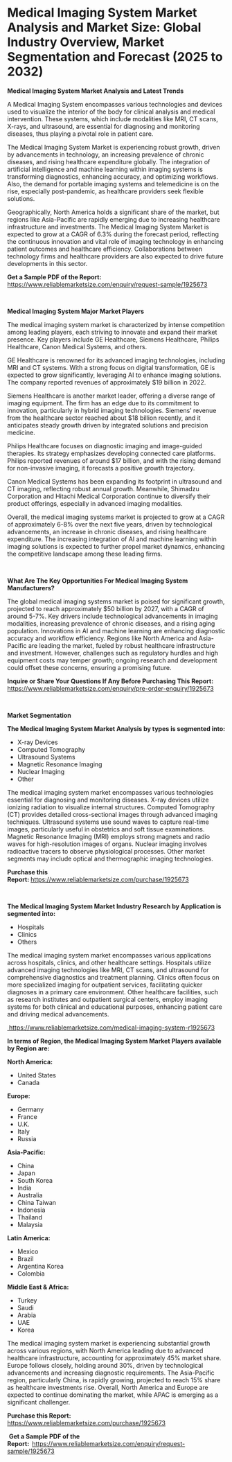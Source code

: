 <p><h1>Medical Imaging System Market Analysis and Market Size: Global Industry Overview, Market Segmentation and Forecast (2025 to 2032)</h1></p><p><strong>Medical Imaging System Market Analysis and Latest Trends</strong></p>
<p><p>A Medical Imaging System encompasses various technologies and devices used to visualize the interior of the body for clinical analysis and medical intervention. These systems, which include modalities like MRI, CT scans, X-rays, and ultrasound, are essential for diagnosing and monitoring diseases, thus playing a pivotal role in patient care.</p><p>The Medical Imaging System Market is experiencing robust growth, driven by advancements in technology, an increasing prevalence of chronic diseases, and rising healthcare expenditure globally. The integration of artificial intelligence and machine learning within imaging systems is transforming diagnostics, enhancing accuracy, and optimizing workflows. Also, the demand for portable imaging systems and telemedicine is on the rise, especially post-pandemic, as healthcare providers seek flexible solutions.</p><p>Geographically, North America holds a significant share of the market, but regions like Asia-Pacific are rapidly emerging due to increasing healthcare infrastructure and investments. The Medical Imaging System Market is expected to grow at a CAGR of 6.3% during the forecast period, reflecting the continuous innovation and vital role of imaging technology in enhancing patient outcomes and healthcare efficiency. Collaborations between technology firms and healthcare providers are also expected to drive future developments in this sector.</p></p>
<p><strong>Get a Sample PDF of the Report:&nbsp;</strong> <a href="https://www.reliablemarketsize.com/enquiry/request-sample/1925673?utm_campaign=2952&utm_medium=2&utm_source=Github&utm_content=ia&utm_term=13042025&utm_id=medical-imaging-system">https://www.reliablemarketsize.com/enquiry/request-sample/1925673</a></p>
<p>&nbsp;</p>
<p><strong>Medical Imaging System Major Market Players</strong></p>
<p><p>The medical imaging system market is characterized by intense competition among leading players, each striving to innovate and expand their market presence. Key players include GE Healthcare, Siemens Healthcare, Philips Healthcare, Canon Medical Systems, and others. </p><p>GE Healthcare is renowned for its advanced imaging technologies, including MRI and CT systems. With a strong focus on digital transformation, GE is expected to grow significantly, leveraging AI to enhance imaging solutions. The company reported revenues of approximately $19 billion in 2022.</p><p>Siemens Healthcare is another market leader, offering a diverse range of imaging equipment. The firm has an edge due to its commitment to innovation, particularly in hybrid imaging technologies. Siemens’ revenue from the healthcare sector reached about $18 billion recently, and it anticipates steady growth driven by integrated solutions and precision medicine.</p><p>Philips Healthcare focuses on diagnostic imaging and image-guided therapies. Its strategy emphasizes developing connected care platforms. Philips reported revenues of around $17 billion, and with the rising demand for non-invasive imaging, it forecasts a positive growth trajectory.</p><p>Canon Medical Systems has been expanding its footprint in ultrasound and CT imaging, reflecting robust annual growth. Meanwhile, Shimadzu Corporation and Hitachi Medical Corporation continue to diversify their product offerings, especially in advanced imaging modalities.</p><p>Overall, the medical imaging systems market is projected to grow at a CAGR of approximately 6-8% over the next five years, driven by technological advancements, an increase in chronic diseases, and rising healthcare expenditure. The increasing integration of AI and machine learning within imaging solutions is expected to further propel market dynamics, enhancing the competitive landscape among these leading firms.</p></p>
<p>&nbsp;</p>
<p><strong>What Are The Key Opportunities For Medical Imaging System Manufacturers?</strong></p>
<p><p>The global medical imaging systems market is poised for significant growth, projected to reach approximately $50 billion by 2027, with a CAGR of around 5-7%. Key drivers include technological advancements in imaging modalities, increasing prevalence of chronic diseases, and a rising aging population. Innovations in AI and machine learning are enhancing diagnostic accuracy and workflow efficiency. Regions like North America and Asia-Pacific are leading the market, fueled by robust healthcare infrastructure and investment. However, challenges such as regulatory hurdles and high equipment costs may temper growth; ongoing research and development could offset these concerns, ensuring a promising future.</p></p>
<p><strong>Inquire or Share Your Questions If Any Before Purchasing This Report:</strong> <a href="https://www.reliablemarketsize.com/enquiry/pre-order-enquiry/1925673?utm_campaign=2952&utm_medium=2&utm_source=Github&utm_content=ia&utm_term=13042025&utm_id=medical-imaging-system">https://www.reliablemarketsize.com/enquiry/pre-order-enquiry/1925673</a></p>
<p>&nbsp;</p>
<p><strong>Market Segmentation</strong></p>
<p><strong>The Medical Imaging System Market Analysis by types is segmented into:</strong></p>
<p><ul><li>X-ray Devices</li><li>Computed Tomography</li><li>Ultrasound Systems</li><li>Magnetic Resonance Imaging</li><li>Nuclear Imaging</li><li>Other</li></ul></p>
<p><p>The medical imaging system market encompasses various technologies essential for diagnosing and monitoring diseases. X-ray devices utilize ionizing radiation to visualize internal structures. Computed Tomography (CT) provides detailed cross-sectional images through advanced imaging techniques. Ultrasound systems use sound waves to capture real-time images, particularly useful in obstetrics and soft tissue examinations. Magnetic Resonance Imaging (MRI) employs strong magnets and radio waves for high-resolution images of organs. Nuclear imaging involves radioactive tracers to observe physiological processes. Other market segments may include optical and thermographic imaging technologies.</p></p>
<p><strong>Purchase this Report:&nbsp;</strong><a href="https://www.reliablemarketsize.com/purchase/1925673?utm_campaign=2952&utm_medium=2&utm_source=Github&utm_content=ia&utm_term=13042025&utm_id=medical-imaging-system">https://www.reliablemarketsize.com/purchase/1925673</a></p>
<p>&nbsp;</p>
<p><strong>The Medical Imaging System Market Industry Research by Application is segmented into:</strong></p>
<p><ul><li>Hospitals</li><li>Clinics</li><li>Others</li></ul></p>
<p><p>The medical imaging system market encompasses various applications across hospitals, clinics, and other healthcare settings. Hospitals utilize advanced imaging technologies like MRI, CT scans, and ultrasound for comprehensive diagnostics and treatment planning. Clinics often focus on more specialized imaging for outpatient services, facilitating quicker diagnoses in a primary care environment. Other healthcare facilities, such as research institutes and outpatient surgical centers, employ imaging systems for both clinical and educational purposes, enhancing patient care and driving medical advancements.</p></p>
<p><a href="https://www.reliablemarketsize.com/medical-imaging-system-r1925673?utm_campaign=2952&utm_medium=2&utm_source=Github&utm_content=ia&utm_term=13042025&utm_id=medical-imaging-system">&nbsp;https://www.reliablemarketsize.com/medical-imaging-system-r1925673</a></p>
<p><strong>In terms of Region, the Medical Imaging System Market Players available by Region are:</strong></p>
<p>
    <p> <strong> North America: </strong>
        <ul>
            <li>United States</li>
            <li>Canada</li>
        </ul>
        </p> 
    <p> <strong> Europe: </strong>
        <ul>
            <li>Germany</li>
            <li>France</li>
            <li>U.K.</li>
            <li>Italy</li>
            <li>Russia</li>
        </ul>
        </p> 
    <p> <strong> Asia-Pacific: </strong>
        <ul>
            <li>China</li>
            <li>Japan</li>
            <li>South Korea</li>
            <li>India</li>
            <li>Australia</li>
            <li>China Taiwan</li>
            <li>Indonesia</li>
            <li>Thailand</li>
            <li>Malaysia</li>
        </ul>
        </p> 
    <p> <strong> Latin America: </strong>
        <ul>
            <li>Mexico</li>
            <li>Brazil</li>
            <li>Argentina Korea</li>
            <li>Colombia</li>
        </ul>
        </p> 
    <p> <strong> Middle East & Africa: </strong>
        <ul>
            <li>Turkey</li>
            <li>Saudi</li>
            <li>Arabia</li>
            <li>UAE</li>
            <li>Korea</li>
        </ul>
    </p>
    </p>
<p><p>The medical imaging system market is experiencing substantial growth across various regions, with North America leading due to advanced healthcare infrastructure, accounting for approximately 45% market share. Europe follows closely, holding around 30%, driven by technological advancements and increasing diagnostic requirements. The Asia-Pacific region, particularly China, is rapidly growing, projected to reach 15% share as healthcare investments rise. Overall, North America and Europe are expected to continue dominating the market, while APAC is emerging as a significant challenger.</p></p>
<p><strong>Purchase this Report: </strong><a href="https://www.reliablemarketsize.com/purchase/1925673?utm_campaign=2952&utm_medium=2&utm_source=Github&utm_content=ia&utm_term=13042025&utm_id=medical-imaging-system">https://www.reliablemarketsize.com/purchase/1925673</a></p>
<p>&nbsp;<strong>Get a Sample PDF of the Report:&nbsp;&nbsp;</strong><a href="https://www.reliablemarketsize.com/enquiry/request-sample/1925673?utm_campaign=2952&utm_medium=2&utm_source=Github&utm_content=ia&utm_term=13042025&utm_id=medical-imaging-system">https://www.reliablemarketsize.com/enquiry/request-sample/1925673</a></p>
<p><strong></strong></p>
<p><p></p><p></p><p></p></p>